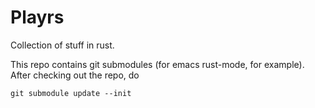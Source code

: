 Playrs
======
Collection of stuff in rust.


This repo contains git submodules (for emacs rust-mode, for example).
After checking out the repo, do

```
git submodule update --init
```
